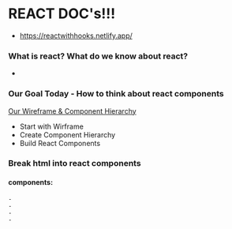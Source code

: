 # REACT DOC's!!!
  - https://reactwithhooks.netlify.app/

### What is react? What do we know about react? 
  -


### Our Goal Today - How to think about react components
[Our Wireframe & Component Hierarchy](https://miro.com/app/board/uXjVORfXYPE=/?invite_link_id=460000643272)
  - Start with Wirframe
  - Create Component Hierarchy
  - Build React Components

### Break html into react components
  #### components:
    - 
    -
    -
    -


